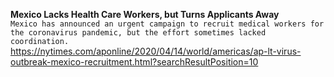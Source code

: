 **Mexico Lacks Health Care Workers, but Turns Applicants Away**\
`Mexico has announced an urgent campaign to recruit medical workers for the coronavirus pandemic, but the effort sometimes lacked coordination. `\
https://nytimes.com/aponline/2020/04/14/world/americas/ap-lt-virus-outbreak-mexico-recruitment.html?searchResultPosition=10

